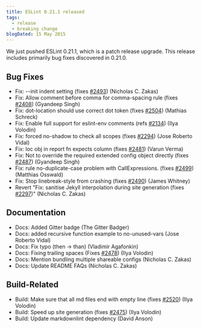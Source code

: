 ```yaml
---
title: ESLint 0.21.1 released
tags:
  - release
  - breaking change
blogDated: 15 May 2015
---
```


We just pushed ESLint 0.21.1, which is a patch release upgrade. This release includes primarily bug fixes discovered in 0.21.0.

## Bug Fixes

* Fix: --init indent setting (fixes [#2493](https://github.com/eslint/eslint/issues/2493)) (Nicholas C. Zakas)
* Fix: Allow comment before comma for comma-spacing rule (fixes [#2408](https://github.com/eslint/eslint/issues/2408)) (Gyandeep Singh)
* Fix: dot-location should use correct dot token (fixes [#2504](https://github.com/eslint/eslint/issues/2504)) (Mathias Schreck)
* Fix: Enable full support for eslint-env comments (refs [#2134](https://github.com/eslint/eslint/issues/2134)) (Ilya Volodin)
* Fix: forced no-shadow to check all scopes (fixes [#2294](https://github.com/eslint/eslint/issues/2294)) (Jose Roberto Vidal)
* Fix: loc obj in report fn expects column (fixes [#2481](https://github.com/eslint/eslint/issues/2481)) (Varun Verma)
* Fix: Not to override the required extended config object directly (fixes [#2487](https://github.com/eslint/eslint/issues/2487)) (Gyandeep Singh)
* Fix: rule no-duplicate-case problem with CallExpressions. (fixes [#2499](https://github.com/eslint/eslint/issues/2499)) (Matthias Osswald)
* Fix: Stop linebreak-style from crashing (fixes [#2490](https://github.com/eslint/eslint/issues/2490)) (James Whitney)
* Revert "Fix: sanitise Jekyll interpolation during site generation (fixes [#2297](https://github.com/eslint/eslint/issues/2297))" (Nicholas C. Zakas)

## Documentation

* Docs: Added Gitter badge (The Gitter Badger)
* Docs: added recursive function example to no-unused-vars (Jose Roberto Vidal)
* Docs: Fix typo (then -> than) (Vladimir Agafonkin)
* Docs: Fixing trailing spaces (Fixes [#2478](https://github.com/eslint/eslint/issues/2478)) (Ilya Volodin)
* Docs: Mention bundling multiple shareable configs (Nicholas C. Zakas)
* Docs: Update README FAQs (Nicholas C. Zakas)

## Build-Related

* Build: Make sure that all md files end with empty line (fixes [#2520](https://github.com/eslint/eslint/issues/2520)) (Ilya Volodin)
* Build: Speed up site generation (fixes [#2475](https://github.com/eslint/eslint/issues/2475)) (Ilya Volodin)
* Build: Update markdownlint dependency (David Anson)
